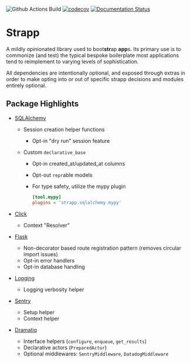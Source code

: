 ![Github Actions Build](https://github.com/schireson/databudgie/actions/workflows/build.yml/badge.svg) [![codecov](https://codecov.io/gh/schireson/strapp/branch/main/graph/badge.svg)](https://codecov.io/gh/schireson/strapp) [![Documentation Status](https://readthedocs.org/projects/strapp/badge/?version=latest)](https://strapp.readthedocs.io/en/latest/?badge=latest)

# Strapp

A mildly opinionated library used to boot**str**ap **app**s. Its primary use is to commonize
(and test) the typical bespoke boilerplate most applications tend to reimplement to
varying levels of sophistication.

All dependencies are intentionally optional, and exposed through extras in order to make
opting into or out of specific strapp decisions and modules entirely optional.

## Package Highlights

- [SQLAlchemy](https://strapp.readthedocs.io/latest/sqlalchemy.html)

  - Session creation helper functions
    - Opt-in "dry run" session feature
  - Custom `declarative_base`

    - Opt-in created_at/updated_at columns
    - Opt-out `repr`able models
    - For type safety, utilize the mypy plugin

      ```toml
      [tool.mypy]
      plugins = 'strapp.sqlalchemy.mypy'
      ```

- [Click](https://strapp.readthedocs.io/latest/click.html)

  - Context "Resolver"

- [Flask](https://strapp.readthedocs.io/latest/flask.html)

  - Non-decorator based route registration pattern (removes circular import issues)
  - Opt-in error handlers
  - Opt-in database handling

- [Logging](https://strapp.readthedocs.io/latest/logging.html)

  - Logging verbosity helper

- [Sentry](https://strapp.readthedocs.io/latest/sentry.html)

  - Setup helper
  - Context helper

- [Dramatiq](https://strapp.readthedocs.io/latest/dramatiq.html)
  - Interface helpers (`configure`, `enqueue`, `get_results`)
  - Declarative actors (`PreparedActor`)
  - Optional middlewares: `SentryMiddleware`, `DatadogMiddleware`
